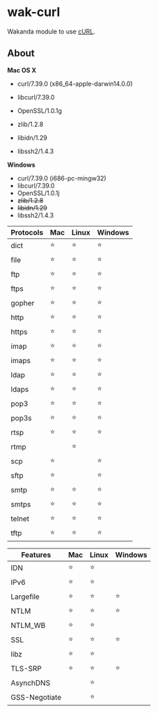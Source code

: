 wak-curl
========

Wakanda module to use [cURL](http://curl.haxx.se).

About
-----
**Mac OS X**

* curl/7.39.0 (x86_64-apple-darwin14.0.0) 

* libcurl/7.39.0
* OpenSSL/1.0.1g 
* zlib/1.2.8 
* libidn/1.29 
* libssh2/1.4.3
 
**Windows**

* curl/7.39.0 (i686-pc-mingw32)  
* libcurl/7.39.0 
* OpenSSL/1.0.1j
* ~~zlib/1.2.8~~ 
* ~~libidn/1.29~~ 
* libssh2/1.4.3

Protocols|Mac|Linux|Windows
---------|---|-----|-------
dict|⭐️|⭐️|⭐️
file|⭐️|⭐️|⭐️
ftp|⭐️|⭐️|⭐️
ftps|⭐️|⭐️|⭐️
gopher|⭐️|⭐️|⭐️
http|⭐️|⭐️|⭐️
https|⭐️|⭐️|⭐️
imap|⭐️|⭐️|⭐️
imaps|⭐️|⭐️|⭐️
ldap|⭐️|⭐️|⭐️
ldaps|⭐️|⭐️|⭐️
pop3|⭐️|⭐️|⭐️
pop3s|⭐️|⭐️|⭐️
rtsp|⭐️|⭐️|⭐️
rtmp| |⭐️|
scp|⭐️||⭐️
sftp|⭐️||⭐️
smtp|⭐️|⭐️|⭐️
smtps|⭐️|⭐️|⭐️
telnet|⭐️|⭐️|⭐️
tftp|⭐️|⭐️|⭐️

Features|Mac|Linux|Windows
--------|---|-----|-------
IDN|⭐️|⭐️
IPv6|⭐️|⭐️
Largefile|⭐️|⭐️|⭐️
NTLM|⭐️|⭐️|⭐️
NTLM_WB|⭐️|⭐️
SSL|⭐️|⭐️|⭐️
libz|⭐️|⭐️
TLS-SRP|⭐️|⭐️|⭐️
AsynchDNS||⭐️
GSS-Negotiate||⭐️
